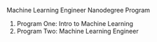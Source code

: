 Machine Learning Engineer Nanodegree Program

1) Program One: Intro to Machine Learning
2) Program Two: Machine Learning Engineer